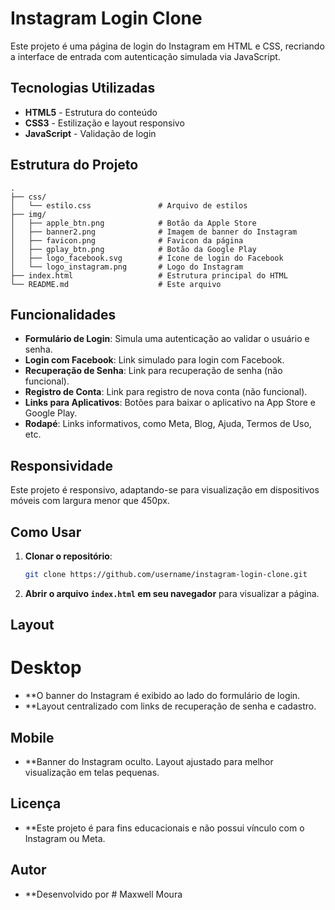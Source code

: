 # Instagram Login Clone

Este projeto é uma página de login do Instagram em HTML e CSS, recriando a interface de entrada com autenticação simulada via JavaScript.

## Tecnologias Utilizadas
- **HTML5** - Estrutura do conteúdo
- **CSS3** - Estilização e layout responsivo
- **JavaScript** - Validação de login

## Estrutura do Projeto

    .
    ├── css/
    │   └── estilo.css               # Arquivo de estilos
    ├── img/
    │   ├── apple_btn.png            # Botão da Apple Store
    │   ├── banner2.png              # Imagem de banner do Instagram
    │   ├── favicon.png              # Favicon da página
    │   ├── gplay_btn.png            # Botão da Google Play
    │   ├── logo_facebook.svg        # Ícone de login do Facebook
    │   └── logo_instagram.png       # Logo do Instagram
    ├── index.html                   # Estrutura principal do HTML
    └── README.md                    # Este arquivo

## Funcionalidades
- **Formulário de Login**: Simula uma autenticação ao validar o usuário e senha.
- **Login com Facebook**: Link simulado para login com Facebook.
- **Recuperação de Senha**: Link para recuperação de senha (não funcional).
- **Registro de Conta**: Link para registro de nova conta (não funcional).
- **Links para Aplicativos**: Botões para baixar o aplicativo na App Store e Google Play.
- **Rodapé**: Links informativos, como Meta, Blog, Ajuda, Termos de Uso, etc.

## Responsividade
Este projeto é responsivo, adaptando-se para visualização em dispositivos móveis com largura menor que 450px.

## Como Usar
1. **Clonar o repositório**:
    ```bash
    git clone https://github.com/username/instagram-login-clone.git
    ```
2. **Abrir o arquivo `index.html` em seu navegador** para visualizar a página.

## Layout
# Desktop
- **O banner do Instagram é exibido ao lado do formulário de login.
- **Layout centralizado com links de recuperação de senha e cadastro.
## Mobile
- **Banner do Instagram oculto.
Layout ajustado para melhor visualização em telas pequenas.
## Licença
- **Este projeto é para fins educacionais e não possui vínculo com o Instagram ou Meta.

## Autor
- **Desenvolvido por # Maxwell Moura
